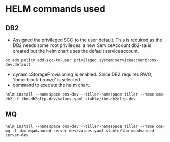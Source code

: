 # HELM commands used

## DB2
* Assigned the privileged SCC to the user default. This is required as the DB2 needs some root privileges. a new ServiceAccount db2-sa is created but the helm chart uses the default serviceaccount.
```
oc adm policy add-scc-to-user privileged system:serviceaccount:oms-dev:default
```
* dynamicStorageProvisioning is enabled. Since DB2 requires RWO, 'ibmc-block-bronze' is selected.
* command to execute the helm chart. 
```
helm install --namespace oms-dev --tiller-namespace tiller --name oms-db2 -f ibm-db2oltp-dev/values.yaml stable/ibm-db2oltp-dev
```

## MQ

```
helm install --namespace oms-dev --tiller-namespace tiller --name oms-mq -f ibm-mqadvanced-server-dev/values.yaml stable/ibm-mqadvanced-server-dev
```
